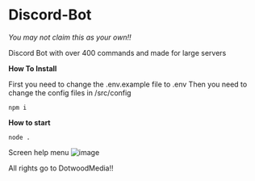 # Discord-Bot
*You may not claim this as your own!!*

Discord Bot with over 400 commands and made for large servers


**How To Install**

First you need to change the .env.example file to .env
Then you need to change the config files in /src/config
```
npm i 
```

**How to start**
```
node .
```


Screen help menu ![image](https://user-images.githubusercontent.com/88144943/167872917-f74615a8-0d28-48ab-88d9-6172e9f7270e.png)

All rights go to DotwoodMedia!!